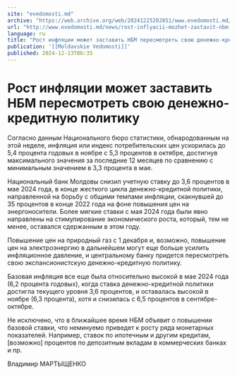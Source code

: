 ```yaml
---
site: "evedomosti.md"
archive: "https://web.archive.org/web/20241225202851/www.evedomosti.md/news/rost-inflyacii-mozhet-zastavit-nbm-peresmotret-svoyu-denezhn"
url: "http://www.evedomosti.md/news/rost-inflyacii-mozhet-zastavit-nbm-peresmotret-svoyu-denezhn"
language: ru
title: "Рост инфляции может заставить НБМ пересмотреть свою денежно-кредитную политику"
publication: '[[Moldavskie Vedomosti]]'
published: 2024-12-13T06:35
---
```


# Рост инфляции может заставить НБМ пересмотреть свою денежно-кредитную политику

Согласно данным Национального бюро статистики, обнародованным на этой неделе, инфляция или индекс потребительских цен ускорилась до 5,4 процента годовых в ноябре с 5,3 процентов в октябре, достигнув максимального значения за последние 12 месяцев по сравнению с минимальным значением в 3,3 процента в мае.

Национальный банк Молдовы снизил учетную ставку до 3,6 процентов в мае 2024 года, в конце жесткого цикла денежно-кредитной политики, направленной на борьбу с общими темпами инфляции, скакнувшей до 35 процентов в конце 2022 года на фоне повышения цен на энергоносители. Более мягкие ставки с мая 2024 года были явно направлены на стимулирование экономического роста, который, тем не менее, оставался сдержанным в этом году.

Повышение цен на природный газ с 1 декабря и, возможно, повышение цен на электроэнергию в дальнейшем могут еще больше усилить инфляционное давление, и центральному банку придется пересмотреть свою экспансионистскую денежно-кредитную политику.

Базовая инфляция все еще была относительно высокой в ​​мае 2024 года (6,2 процента годовых), когда ставка денежно-кредитной политики достигла текущего уровня 3,6 процентов, и оставалась высокой в ​​ноябре (6,3 процента), хотя и снизилась с 6,5 процентов в сентябре-октябре.

Не исключено, что в ближайшее время НБМ объявит о повышении базовой ставки, что неминуемо приведет к росту ряда монетарных показателей. Например, ставок по ипотечным и другим кредитам, [возможно] процентов по депозитным вкладам в коммерческих банках и пр.

Владимир МАРТЫЩЕНКО
